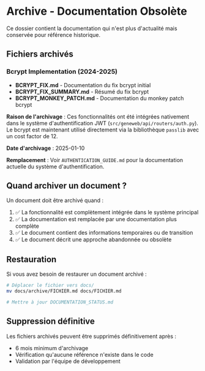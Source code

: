 # Archive - Documentation Obsolète

Ce dossier contient la documentation qui n'est plus d'actualité mais conservée pour référence historique.

## Fichiers archivés

### Bcrypt Implementation (2024-2025)
- **BCRYPT_FIX.md** - Documentation du fix bcrypt initial
- **BCRYPT_FIX_SUMMARY.md** - Résumé du fix bcrypt
- **BCRYPT_MONKEY_PATCH.md** - Documentation du monkey patch bcrypt

**Raison de l'archivage** : Ces fonctionnalités ont été intégrées nativement dans le système d'authentification JWT (`src/geneweb/api/routers/auth.py`). Le bcrypt est maintenant utilisé directement via la bibliothèque `passlib` avec un cost factor de 12.

**Date d'archivage** : 2025-01-10

**Remplacement** : Voir `AUTHENTICATION_GUIDE.md` pour la documentation actuelle du système d'authentification.

## Quand archiver un document ?

Un document doit être archivé quand :
1. ✅ La fonctionnalité est complètement intégrée dans le système principal
2. ✅ La documentation est remplacée par une documentation plus complète
3. ✅ Le document contient des informations temporaires ou de transition
4. ✅ Le document décrit une approche abandonnée ou obsolète

## Restauration

Si vous avez besoin de restaurer un document archivé :
```bash
# Déplacer le fichier vers docs/
mv docs/archive/FICHIER.md docs/FICHIER.md

# Mettre à jour DOCUMENTATION_STATUS.md
```

## Suppression définitive

Les fichiers archivés peuvent être supprimés définitivement après :
- 6 mois minimum d'archivage
- Vérification qu'aucune référence n'existe dans le code
- Validation par l'équipe de développement
